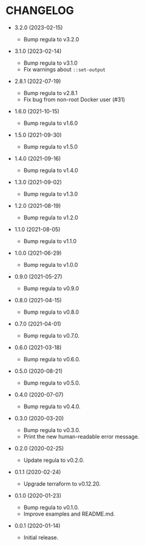 # CHANGELOG

-  3.2.0 (2023-02-15)
     *  Bump regula to v3.2.0

-  3.1.0 (2023-02-14)
     *  Bump regula to v3.1.0
     *  Fix warnings about `::set-output`

-  2.8.1 (2022-07-19)
     *  Bump regula to v2.8.1
     *  Fix bug from non-root Docker user (#31)

-  1.6.0 (2021-10-15)
     *  Bump regula to v1.6.0

-  1.5.0 (2021-09-30)
     *  Bump regula to v1.5.0

-  1.4.0 (2021-09-16)
     *  Bump regula to v1.4.0

 -  1.3.0 (2021-09-02)
     *  Bump regula to v1.3.0

 -  1.2.0 (2021-08-19)
     *  Bump regula to v1.2.0

 -  1.1.0 (2021-08-05)
     *  Bump regula to v1.1.0

 -  1.0.0 (2021-06-29)
     *  Bump regula to v1.0.0

 -  0.9.0 (2021-05-27)
     *  Bump regula to v0.9.0

 -  0.8.0 (2021-04-15)
     *  Bump regula to v0.8.0

 -  0.7.0 (2021-04-01)
     *  Bump regula to v0.7.0.

 -  0.6.0 (2021-03-18)
     *  Bump regula to v0.6.0.

 -  0.5.0 (2020-08-21)
     *  Bump regula to v0.5.0.

 -  0.4.0 (2020-07-07)
     *  Bump regula to v0.4.0.

 -  0.3.0 (2020-03-20)
     *  Bump regula to v0.3.0.
     *  Print the new human-readable error message.

 -  0.2.0 (2020-02-25)
     *  Update regula to v0.2.0.

 -  0.1.1 (2020-02-24)
     *  Upgrade terraform to v0.12.20.

 -  0.1.0 (2020-01-23)
     *  Bump regula to v0.1.0.
     *  Improve examples and README.md.

 -  0.0.1 (2020-01-14)
     *  Initial release.
